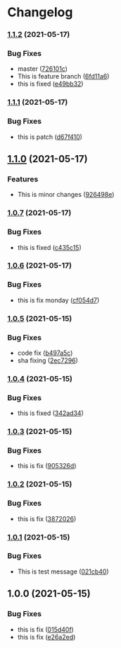 # Changelog

### [1.1.2](https://www.github.com/goutamp/sample2/compare/v1.1.1...v1.1.2) (2021-05-17)


### Bug Fixes

* master ([726101c](https://www.github.com/goutamp/sample2/commit/726101c8bda713de46acc52fc499ce061445fbb0))
* This is feature branch ([6fd11a6](https://www.github.com/goutamp/sample2/commit/6fd11a690326f6ba29c9bb629818336a55f1a891))
* this is fixed ([e49bb32](https://www.github.com/goutamp/sample2/commit/e49bb32582a615b89c5958a2026ee1345eab7ed3))

### [1.1.1](https://www.github.com/goutamp/sample2/compare/v1.1.0...v1.1.1) (2021-05-17)


### Bug Fixes

* this is patch ([d67f410](https://www.github.com/goutamp/sample2/commit/d67f410bd831e792d650f80599b4f2ff9fa40240))

## [1.1.0](https://www.github.com/goutamp/sample2/compare/v1.0.7...v1.1.0) (2021-05-17)


### Features

* This is minor changes ([926498e](https://www.github.com/goutamp/sample2/commit/926498e189fcc473859d564e06ef7495595b76f5))

### [1.0.7](https://www.github.com/goutamp/sample2/compare/v1.0.6...v1.0.7) (2021-05-17)


### Bug Fixes

* this is fixed ([c435c15](https://www.github.com/goutamp/sample2/commit/c435c151d0ec50e75e2d82b1e1cbc5969e0e1fcb))

### [1.0.6](https://www.github.com/goutamp/sample2/compare/v1.0.5...v1.0.6) (2021-05-17)


### Bug Fixes

* this is fix monday ([cf054d7](https://www.github.com/goutamp/sample2/commit/cf054d715f44b3280bca2e8245225f0516280768))

### [1.0.5](https://www.github.com/goutamp/sample2/compare/v1.0.4...v1.0.5) (2021-05-15)


### Bug Fixes

* code fix ([b497a5c](https://www.github.com/goutamp/sample2/commit/b497a5c929d30a585ea232c76b69533e1689af80))
* sha fixing ([2ec7296](https://www.github.com/goutamp/sample2/commit/2ec7296fbbf756ff4c8aded984ed8202803f9ee6))

### [1.0.4](https://www.github.com/goutamp/sample2/compare/v1.0.3...v1.0.4) (2021-05-15)


### Bug Fixes

* this is fixed ([342ad34](https://www.github.com/goutamp/sample2/commit/342ad34ef3443ab93b06c51f7dbc415eb4ff094b))

### [1.0.3](https://www.github.com/goutamp/sample2/compare/v1.0.2...v1.0.3) (2021-05-15)


### Bug Fixes

* this is fix ([905326d](https://www.github.com/goutamp/sample2/commit/905326d06cefad1ff5cd872532124dfff00b4b40))

### [1.0.2](https://www.github.com/goutamp/sample2/compare/v1.0.1...v1.0.2) (2021-05-15)


### Bug Fixes

* this is fix ([3872026](https://www.github.com/goutamp/sample2/commit/38720263eefab3b771f626f827e6e9bfc5ad4fac))

### [1.0.1](https://www.github.com/goutamp/sample2/compare/v1.0.0...v1.0.1) (2021-05-15)


### Bug Fixes

* This is test message ([021cb40](https://www.github.com/goutamp/sample2/commit/021cb40622523279b9ce1129dfbf7020e814c46f))

## 1.0.0 (2021-05-15)


### Bug Fixes

* this is fix ([015d40f](https://www.github.com/goutamp/sample2/commit/015d40fe07b442f151c12454152d2bb05d39a121))
* this is fix ([e26a2ed](https://www.github.com/goutamp/sample2/commit/e26a2ed1381db0560eec562540048ba782b36570))
